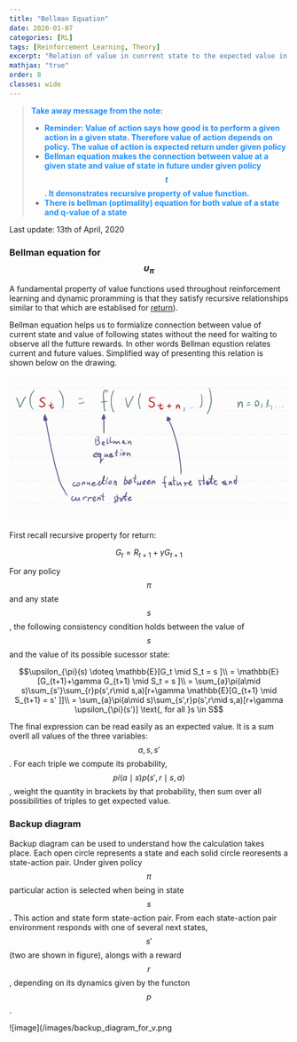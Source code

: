 ```yaml
---
title: "Bellman Equation"
date: 2020-01-07
categories: [RL]
tags: [Reinforcement Learning, Theory]
excerpt: "Relation of value in cunrrent state to the expected value in following states. What is the Bellman eqation"
mathjax: "true"
order: 8
classes: wide
---
```


> <span style="color:dodgerblue">**Take away message from the note:**</span>
> * <span style="color:dodgerblue">**Reminder: Value of action says how good is to perform a given action in a given state. Therefore value of action depends on policy. The value of action is expected return under given policy**</span>
> * <span style="color:dodgerblue">**Bellman equation makes the connection between value at a given state and value of state in future under given policy$$t$$. It demonstrates recursive property of value function.**</span>
> * <span style="color:dodgerblue">**There is bellman (optimality) equation for both value of a state and q-value of a state**</span>

Last update: 13th of April, 2020

### Bellman equation for $$\upsilon_{\pi}$$

A fundamental property of value functions used throughout reinforcement learning and dynamic proramming is that they satisfy recursive relationships similar to that which are establised for [return](http://www.damiankolmas.com/rl/Rewards/)).

Bellman equation helps us to formialize connection between value of current state and value of following states without the need for waiting to observe all the futture rewards.
In other words Bellman equstion relates current and future values. Simplified way of presenting this relation is shown below on the drawing.

![image](/images/Bellman_eq_drawing_01.jpg)

First recall recursive property for return:

$$G_t = R_{t+1} + \gamma G_{t+1}$$

For any policy $$\pi$$ and any state $$s$$, the following consistency condition holds between the value of $$s$$ and the value of its possible sucessor state:

$$\upsilon_{\pi}(s) \doteq \mathbb{E}[G_t \mid S_t = s ]\\
= \mathbb{E}[G_{t+1}+\gamma G_{t+1} \mid S_t = s ]\\
= \sum_{a}\pi(a\mid s)\sum_{s'}\sum_{r}p(s',r\mid s,a)[r+\gamma \mathbb{E}[G_{t+1} \mid S_{t+1} = s' ]]\\
= \sum_{a}\pi(a\mid s)\sum_{s',r}p(s',r\mid s,a)[r+\gamma \upsilon_{\pi}(s')] \text{, for all }s \in S$$

The final expression can be read easily as an expected value. It is a sum overll all values of the three variables: $$a, s, s'$$. For each triple we compute its probability, $$pi(a\mid s)p(s',r\mid s,a)$$, weight the quantity in brackets by that probability, then sum over all possibilities of triples to get expected value.

### Backup diagram

Backup diagram can be used to understand how the calculation takes place. Each open circle represents a state and each solid circle reoresents a state-action pair. Under given policy $$\pi$$ particular action is selected when being in state $$s$$. This action and state form state-action pair. From each state-action pair environment responds with one of several next states, $$s'$$ (two are shown in figure), alongs with a reward $$r$$, depending on its dynamics given by the functon $$p$$.

![image](/images/backup_diagram_for_v.png



